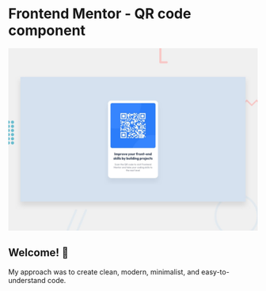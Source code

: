 # Frontend Mentor - QR code component

![Design preview for the QR code component coding challenge](./design/desktop-preview.jpg)

## Welcome! 👋

My approach was to create clean, modern, minimalist, and easy-to-understand code.
